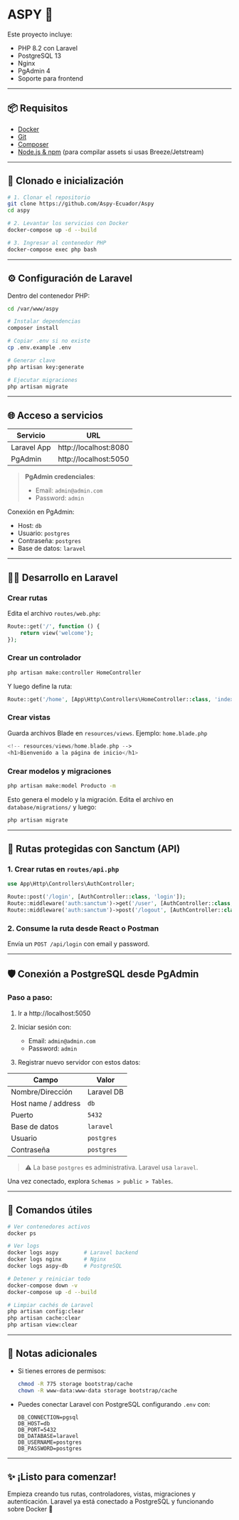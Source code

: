 
# ASPY 🐳

Este proyecto incluye:

- PHP 8.2 con Laravel
- PostgreSQL 13
- Nginx
- PgAdmin 4
- Soporte para frontend 

---

## 📦 Requisitos

- [Docker](https://www.docker.com/products/docker-desktop)
- [Git](https://git-scm.com/)
- [Composer](https://getcomposer.org/)
- [Node.js & npm](https://nodejs.org/) (para compilar assets si usas Breeze/Jetstream)

---

## 🚀 Clonado e inicialización

```bash
# 1. Clonar el repositorio
git clone https://github.com/Aspy-Ecuador/Aspy
cd aspy

# 2. Levantar los servicios con Docker
docker-compose up -d --build

# 3. Ingresar al contenedor PHP
docker-compose exec php bash
```

---

## ⚙️ Configuración de Laravel

Dentro del contenedor PHP:

```bash
cd /var/www/aspy

# Instalar dependencias
composer install

# Copiar .env si no existe
cp .env.example .env

# Generar clave
php artisan key:generate

# Ejecutar migraciones
php artisan migrate
```

---

## 🌐 Acceso a servicios

| Servicio       | URL                           |
|----------------|-------------------------------|
| Laravel App    | http://localhost:8080         |
| PgAdmin        | http://localhost:5050         |

> **PgAdmin credenciales**:
> - Email: `admin@admin.com`
> - Password: `admin`

Conexión en PgAdmin:
- Host: `db`
- Usuario: `postgres`
- Contraseña: `postgres`
- Base de datos: `laravel`

---

## 🧑‍💻 Desarrollo en Laravel

### Crear rutas

Edita el archivo `routes/web.php`:

```php
Route::get('/', function () {
    return view('welcome');
});
```

### Crear un controlador

```bash
php artisan make:controller HomeController
```

Y luego define la ruta:

```php
Route::get('/home', [App\Http\Controllers\HomeController::class, 'index']);
```

### Crear vistas

Guarda archivos Blade en `resources/views`. Ejemplo: `home.blade.php`

```php
<!-- resources/views/home.blade.php -->
<h1>Bienvenido a la página de inicio</h1>
```

### Crear modelos y migraciones

```bash
php artisan make:model Producto -m
```

Esto genera el modelo y la migración. Edita el archivo en `database/migrations/` y luego:

```bash
php artisan migrate
```

---

## 🔐 Rutas protegidas con Sanctum (API)

### 1. Crear rutas en `routes/api.php`

```php
use App\Http\Controllers\AuthController;

Route::post('/login', [AuthController::class, 'login']);
Route::middleware('auth:sanctum')->get('/user', [AuthController::class, 'user']);
Route::middleware('auth:sanctum')->post('/logout', [AuthController::class, 'logout']);
```

### 2. Consume la ruta desde React o Postman

Envía un `POST /api/login` con email y password.

---

## 🛡 Conexión a PostgreSQL desde PgAdmin

### Paso a paso:

1. Ir a http://localhost:5050
2. Iniciar sesión con:
   - Email: `admin@admin.com`
   - Password: `admin`

3. Registrar nuevo servidor con estos datos:

| Campo                  | Valor           |
|------------------------|-----------------|
| Nombre/Dirección       | Laravel DB      |
| Host name / address    | `db`            |
| Puerto                 | `5432`          |
| Base de datos          | `laravel`       |
| Usuario                | `postgres`      |
| Contraseña             | `postgres`      |

> ⚠️ La base `postgres` es administrativa. Laravel usa `laravel`.

Una vez conectado, explora `Schemas > public > Tables`.

---

## 🧼 Comandos útiles

```bash
# Ver contenedores activos
docker ps

# Ver logs
docker logs aspy        # Laravel backend
docker logs nginx       # Nginx
docker logs aspy-db     # PostgreSQL

# Detener y reiniciar todo
docker-compose down -v
docker-compose up -d --build

# Limpiar cachés de Laravel
php artisan config:clear
php artisan cache:clear
php artisan view:clear
```

---

## 🧠 Notas adicionales

- Si tienes errores de permisos:
  ```bash
  chmod -R 775 storage bootstrap/cache
  chown -R www-data:www-data storage bootstrap/cache
  ```

- Puedes conectar Laravel con PostgreSQL configurando `.env` con:
  ```
  DB_CONNECTION=pgsql
  DB_HOST=db
  DB_PORT=5432
  DB_DATABASE=laravel
  DB_USERNAME=postgres
  DB_PASSWORD=postgres
  ```

---

## ✨ ¡Listo para comenzar!

Empieza creando tus rutas, controladores, vistas, migraciones y autenticación. Laravel ya está conectado a PostgreSQL y funcionando sobre Docker 🚀
